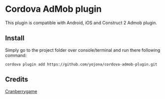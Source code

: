 Cordova AdMob plugin
====================
This plugin is compatible with Android, iOS and Construct 2 Admob plugin.


## Install ##
Simply go to the project folder over console/terminal and run there following command:

```
cordova plugin add https://github.com/yojona/cordova-admob-plugin.git
```

## Credits ##
[Cranberrygame](https://github.com/cranberrygame/phonegap-plugin-ad-admob)
